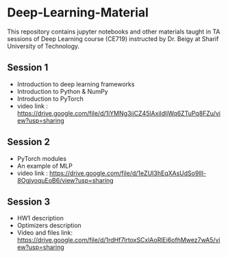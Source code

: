 # Deep-Learning-Material
This repository contains jupyter notebooks and other materials taught in TA sessions of Deep Learning course (CE719) instructed by Dr. Beigy at Sharif University of Technology.

## Session 1
- Introduction to deep learning frameworks
- Introduction to Python & NumPy
- Introduction to PyTorch
- video link : https://drive.google.com/file/d/1iYMNg3iiCZ45lAxildljWq6ZTuPq8FZu/view?usp=sharing

## Session 2

- PyTorch modules
- An example of MLP
- video link : https://drive.google.com/file/d/1eZUI3hEqXAsUdSo9lll-8OgjyoquEoB6/view?usp=sharing

## Session 3

- HW1 description
- Optimizers description
- Video and files link: https://drive.google.com/file/d/1rdHf7lrtoxSCxlAoRlEi6ofhMwez7wA5/view?usp=sharing
